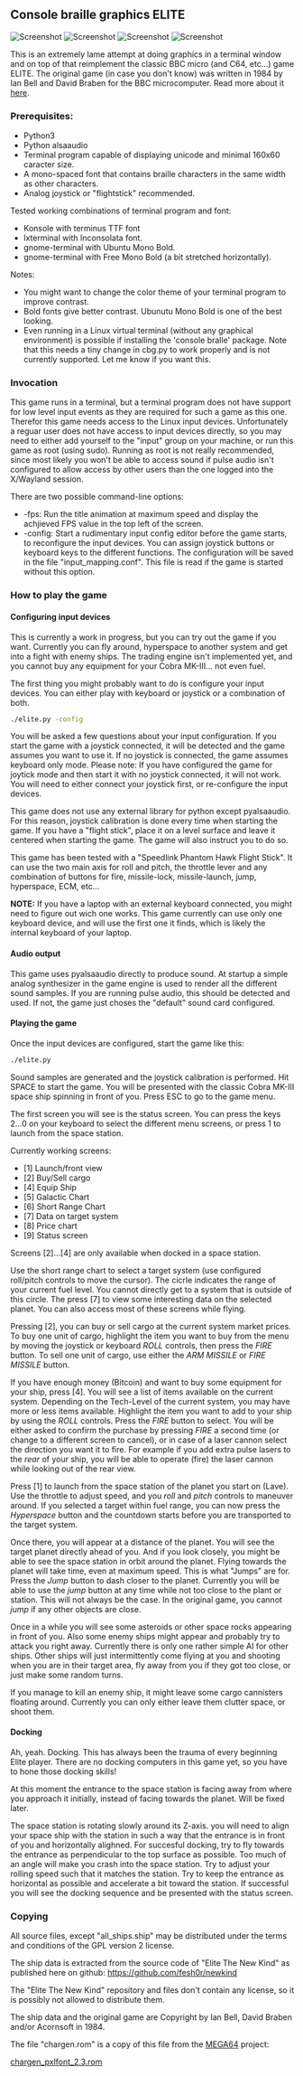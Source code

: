 
## Console braille graphics ELITE

![Screenshot](https://github.com/yope/cbgelite/blob/master/Documentation/screenshot.png)
![Screenshot](https://github.com/yope/cbgelite/blob/master/Documentation/short-range-map.png)
![Screenshot](https://github.com/yope/cbgelite/blob/master/Documentation/data-on-planet.png)
![Screenshot](https://github.com/yope/cbgelite/blob/master/Documentation/equip-ship.png)

This is an extremely lame attempt at doing graphics in a terminal window and on
top of that reimplement the classic BBC micro (and C64, etc...) game ELITE.
The original game (in case you don't know) was written in 1984 by Ian Bell and
David Braben for the BBC microcomputer. Read more about it [here](http://www.elitehomepage.org/).

### Prerequisites:

 * Python3
 * Python alsaaudio
 * Terminal program capable of displaying unicode and minimal 160x60 caracter size.
 * A mono-spaced font that contains braille characters in the same width as other characters.
 * Analog joystick or "flightstick" recommended.

Tested working combinations of terminal program and font:

 * Konsole with terminus TTF font
 * lxterminal with Inconsolata font.
 * gnome-terminal with Ubuntu Mono Bold.
 * gnome-terminal with Free Mono Bold (a bit stretched horizontally).

Notes:

 * You might want to change the color theme of your terminal program to improve contrast.
 * Bold fonts give better contrast. Ubunutu Mono Bold is one of the best looking.
 * Even running in a Linux virtual terminal (without any graphical environment) is
 possible if installing the 'console bralle' package. Note that this needs a tiny
 change in cbg.py to work properly and is not currently supported. Let me know if
 you want this.

### Invocation

This game runs in a terminal, but a terminal program does not have support for
low level input events as they are required for such a game as this one.
Therefor this game needs access to the Linux input devices. Unfortunately a
reguar user does not have access to input devices directly, so you may need to
either add yourself to the "input" group on your machine, or run this game as
root (using sudo). Running as root is not really recommended, since most likely
you won't be able to access sound if pulse audio isn't configured to allow access
by other users than the one logged into the X/Wayland session.

There are two possible command-line options:

 * -fps: Run the title animation at maximum speed and display the achjieved FPS
   value in the top left of the screen.
 * -config: Start a rudimentary input config editor before the game starts, to
   reconfigure the input devices. You can assign joystick buttons or keyboard
   keys to the different functions. The configuration will be saved in the file
   "input_mapping.conf". This file is read if the game is started without this
   option.

### How to play the game

#### Configuring input devices

This is currently a work in progress, but you can try out the game if you want.
Currently you can fly around, hyperspace to another system and get into a fight
with enemy ships. The trading engine isn't implemented yet, and you cannot buy
any equipment for your Cobra MK-III... not even fuel.

The first thing you might probably want to do is configure your input devices.
You can either play with keyboard or joystick or a combination of both.

```bash
./elite.py -config
```

You will be asked a few questions about your input configuration. If you start
the game with a joystick connected, it will be detected and the game assumes you
want to use it. If no joystick is connected, the game assumes keyboard only mode.
Please note: If you have configured the game for joytick mode and then start it
with no joystick connected, it will not work. You will need to either connect your
joystick first, or re-configure the input devices.

This game does not use any external library for python except pyalsaaudio. For
this reason, joystick calibration is done every time when starting the game. If
you have a "flight stick", place it on a level surface and leave it centered when
starting the game. The game will also instruct you to do so.

This game has been tested with a "Speedlink Phantom Hawk Flight Stick". It can use
the two main axis for roll and pitch, the throttle lever and any combination of
buttons for fire, missile-lock, missile-launch, jump, hyperspace, ECM, etc...

**NOTE:** If you have a laptop with an external keyboard connected, you might need
to figure out wich one works. This game currently can use only one keyboard device,
and will use the first one it finds, which is likely the internal keyboard of your
laptop.

#### Audio output

This game uses pyalsaaudio directly to produce sound. At startup a simple analog
synthesizer in the game engine is used to render all the different sound samples.
If you are running pulse audio, this should be detected and used. If not, the game
just choses the "default" sound card configured.

#### Playing the game

Once the input devices are configured, start the game like this:

```bash
./elite.py
```
Sound samples are generated and the joystick calibration is performed. Hit SPACE
to start the game. You will be presented with the classic Cobra MK-III space ship
spinning in front of you. Press ESC to go to the game menu.

The first screen you will see is the status screen. You can press the keys 2...0
on your keyboard to select the different menu screens, or press 1 to launch from
the space station.

Currently working screens:

 * [1] Launch/front view
 * [2] Buy/Sell cargo
 * [4] Equip Ship
 * [5] Galactic Chart
 * [6] Short Range Chart
 * [7] Data on target system
 * [8] Price chart
 * [9] Status screen

Screens [2]...[4] are only available when docked in a space station.

Use the short range chart to select a target system (use configured roll/pitch
controls to move the cursor). The cicrle indicates the range of your current fuel
level. You cannot directly get to a system that is outside of this circle.
The press [7] to view some interesting data on the
selected planet. You can also access most of these screens while flying.

Pressing [2], you can buy or sell cargo at the current system market prices. To
buy one unit of cargo, highlight the item you want to buy from the menu by moving
the joystick or keyboard *ROLL* controls, then press the *FIRE* button.
To sell one unit of cargo, use either the *ARM MISSILE* or *FIRE MISSILE* button.

If you have enough money (Bitcoin) and want to buy some equipment for your ship,
press [4]. You will see a list of items available on the current system. Depending
on the Tech-Level of the current system, you may have more or less items available.
Highlight the item you want to add to your ship by using the *ROLL* controls.
Press the *FIRE* button to select. You will be either asked to confirm the
purchase by pressing *FIRE* a second time (or change to a different screen to
cancel), or in case of a laser cannon select the direction you want it to fire.
For example if you add extra pulse lasers to the *rear* of your ship, you will be
able to operate (fire) the laser cannon while looking out of the rear view.

Press [1] to launch from the space station of the planet you start on (Lave).
Use the throttle to adjust speed, and you *roll* and *pitch* controls to maneuver
around. If you selected a target within fuel range, you can now press the
*Hyperspace* button and the countdown starts before you are transported to the
target system.

Once there, you will appear at a distance of the planet. You will see the target
planet directly ahead of you. And if you look closely, you might be able to see
the space station in orbit around the planet. Flying towards the planet will take
time, even at maximum speed. This is what "Jumps" are for. Press the *Jump*
button to dash closer to the planet. Currently you will be able to use the
*jump* button at any time while not too close to the plant or station. This will
not always be the case. In the original game, you cannot *jump* if any other
objects are close.

Once in a while you will see some asteroids or other space rocks appearing in
front of you. Also some enemy ships might appear and probably try to attack you
right away. Currently there is only one rather simple AI for other ships. Other
ships will just intermittently come flying at you and shooting when you are in
their target area, fly away from you if they got too close, or just make some
random turns.

If you manage to kill an enemy ship, it might leave some cargo cannisters floating
around. Currently you can only either leave them clutter space, or shoot them.

#### Docking

Ah, yeah. Docking. This has always been the trauma of every beginning Elite player.
There are no docking computers in this game yet, so you have to hone those docking
skills!

At this moment the entrance to the space station is facing away from where you
approach it initially, instead of facing towards the planet. Will be fixed later.

The space station is rotating slowly around its Z-axis. you will need to align
your space ship with the station in such a way that the entrance is in front of
you and horizontally alighned. For succesful docking, try to fly towards the
entrance as perpendicular to the top surface as possible. Too much of an angle
will make you crash into the space station. Try to adjust your rolling speed
such that it matches the station. Try to keep the entrance as horizontal as
possible and accelerate a bit toward the station. If successful you will see
the docking sequence and be presented with the status screen.

### Copying ###

All source files, except "all_ships.ship" may be distributed under the terms
and conditions of the GPL version 2 license.

The ship data is extracted from the source code of "Elite The New Kind" as published
here on github: https://github.com/fesh0r/newkind

The "Elite The New Kind" repository and files don't contain any license, so
it is possibly not allowed to distribute them.

The ship data and the original game are Copyright by Ian Bell, David Braben
and/or Acornsoft in 1984.

The file "chargen.rom" is a copy of this file from the [MEGA64](https://github.com/MEGA65)
project:

 [chargen_pxlfont_2.3.rom](https://github.com/MEGA65/open-roms/blob/master/bin/chargen_pxlfont_2.3.rom)
